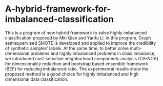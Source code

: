 # A-hybrid-framework-for-imbalanced-classification
This is a program of new hybrid framework to solve highly imbalanced classification proposed by Min Qian and Yanfu Li.
In this program, Graph semisupervised SMOTE is developed and applied to improve the credibility of synthetic samples’ labels. At the same time, to better solve multi-dimensional problems and highly imbalanced problems in class imbalance, we introduced cost-sensitive neighborhood components analysis (CS-NCA) for dimensionality reduction and bootstrap based ensemble framework (BEF) for reducing imbalanced ratio.
The experimental results show the proposed method is a good choice for highly imbalanced and high dimensional data classification.
